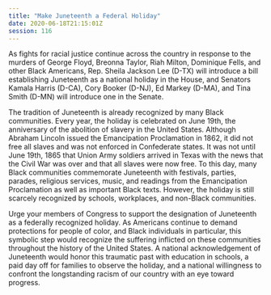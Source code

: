 ```yaml
---
title: "Make Juneteenth a Federal Holiday"
date: 2020-06-18T21:15:01Z
session: 116
---
```

As fights for racial justice continue across the country in response to the murders of George Floyd, Breonna Taylor, Riah Milton, Dominique Fells, and other Black Americans, Rep. Sheila Jackson Lee (D-TX) will introduce a bill establishing Juneteenth as a national holiday in the House, and Senators Kamala Harris (D-CA), Cory Booker (D-NJ), Ed Markey (D-MA), and Tina Smith (D-MN) will introduce one in the Senate.

The tradition of Juneteenth is already recognized by many Black communities. Every year, the holiday is celebrated on June 19th, the anniversary of the abolition of slavery in the United States. Although Abraham Lincoln issued the Emancipation Proclamation in 1862, it did not free all slaves and was not enforced in Confederate states. It was not until June 19th, 1865 that Union Army soldiers arrived in Texas with the news that the Civil War was over and that all slaves were now free. To this day, many Black communities commemorate Juneteenth with festivals, parties, parades, religious services, music, and readings from the Emancipation Proclamation as well as important Black texts. However, the holiday is still scarcely recognized by schools, workplaces, and non-Black communities.

Urge your members of Congress to support the designation of Juneteenth as a federally recognized holiday. As Americans continue to demand protections for people of color, and Black individuals in particular, this symbolic step would recognize the suffering inflicted on these communities throughout the history of the United States. A national acknowledgement of Juneteenth would honor this traumatic past with education in schools, a paid day off for families to observe the holiday, and a national willingness to confront the longstanding racism of our country with an eye toward progress.
